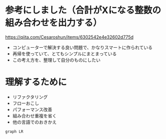 # 参考にしました（合計がXになる整数の組み合わせを出力する）
https://qiita.com/Cesaroshun/items/6302542e4e32602d775d

- コンピューターで解決する良い問題で、かなりスマートに作られている
- 再帰を使っていて、とてもシンプルにまとまっている
- この考え方を、整理して自分のものにしたい

# 理解するために
- リファクタリング
- フローおこし
- パフォーマンス改善
- 組み合わせ重複を省く
- 他の言語でのおきかえ

```mermaid
graph LR

```
